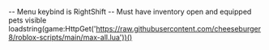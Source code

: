 -- Menu keybind is RightShift
-- Must have inventory open and equipped pets visible
loadstring(game:HttpGet('https://raw.githubusercontent.com/cheeseburger8/roblox-scripts/main/max-all.lua'))()
